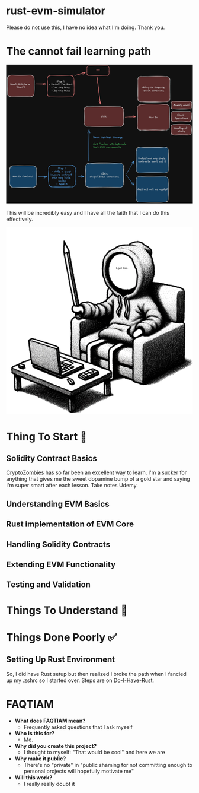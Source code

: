 # rust-evm-simulator
Please do not use this, I have no idea what I'm doing. Thank you.

# The cannot fail learning path
![theInitialPlan](./thePlan/img/theInitialPlan.png)

This will be incredibly easy and I have all the faith that I can do this effectively.

![iGotThis](./thePlan/img/iGotThis.png)

# Thing To Start 🤯


## Solidity Contract Basics

[CryptoZombies](https://cryptozombies.io/en) has so far been an excellent way to learn. I'm a sucker for anything that gives me the sweet dopamine bump of a gold star and saying I'm super smart after each lesson. Take notes Udemy.

## Understanding EVM Basics

## Rust implementation of EVM Core

## Handling Solidity Contracts

## Extending EVM Functionality

## Testing and Validation

# Things To Understand 🧠

# Things Done Poorly ✅
## Setting Up Rust Environment

So, I did have Rust setup but then realized I broke the path when I fancied up my .zshrc so I started over. Steps are on [Do-I-Have-Rust](https://github.com/HeuristicHiker/rust-evm-simulator/wiki/Do-I-have-Rust%3F).

# FAQTIAM

- **What does FAQTIAM mean?**
    - Frequently asked questions that I ask myself
- **Who is this for?**
    - Me.
- **Why did you create this project?**
    - I thought to myself: "That would be cool" and here we are
- **Why make it public?**
    - There's no "private" in "public shaming for not committing enough to personal projects will hopefully motivate me"
- **Will this work?**
    - I really really doubt it
